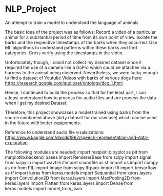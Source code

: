 # NLP_Project
An attempt to train a model to understand the language of animals

The basic idea of the project was as follows:
  Record a video of a particular animal for a substantial period of time from its own point of view.
  Isolate the barks and the respective timestamps of the barks when they occurred.
  Use ML algorithms to understand patterns within these barks and find categories.
  Cross verify using the timestamps in the video.
  
Unfortunately though, I could not collect my desired dataset since it required the use of a camera like a GoPro which could be attached via a harness to the animal being observed.
Nevertheless, we were lucky enough to find a dataset of Youtube Videos with barks of various dogs here: https://research.google.com/audioset/ontology/dog_1.html

Hence, I continued to build the process so that for the least part, I can atleast understand how to process the audio files and pre process the data when I get my desired Dataset.

Therefore, this project showcases a model trained using barks from the source mentioned above (dirty dataset for our usecase) which can be used in the future with better equipements.

Reference to understand audio file visulaizations: https://www.kaggle.com/davids1992/speech-representation-and-data-exploration


The following modules are needed:
import matplotlib.pyplot as plt
from matplotlib.backend_bases import RendererBase
from scipy import signal
from scipy.io import wavfile
#import soundfile as sf
import os
import numpy as np
from PIL import Image
from scipy.fftpack import fft
import tensorflow as tf
import keras
from keras.models import Sequential
from keras.layers import Convolution2D
from keras.layers import MaxPooling2D
from keras.layers import Flatten
from keras.layers import Dense
from keras.models import model_from_json   
